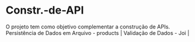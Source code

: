 # Constr.-de-API
O projeto tem como objetivo complementar a construção de APIs. Persistência de Dados em Arquivo - products | Validação de Dados - Joi |  
